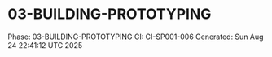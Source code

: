 # 03-BUILDING-PROTOTYPING
Phase: 03-BUILDING-PROTOTYPING
CI: CI-SP001-006
Generated: Sun Aug 24 22:41:12 UTC 2025
